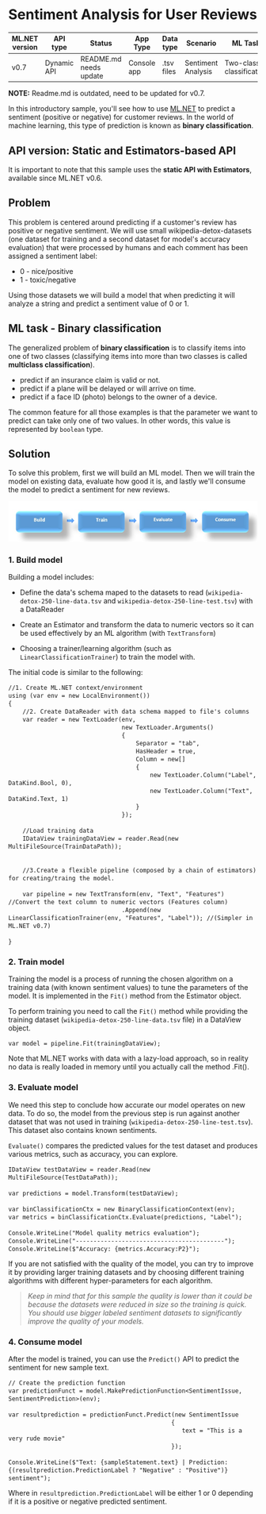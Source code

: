 # Sentiment Analysis for User Reviews

| ML.NET version | API type          | Status                        | App Type    | Data type | Scenario            | ML Task                   | Algorithms                  |
|----------------|-------------------|-------------------------------|-------------|-----------|---------------------|---------------------------|-----------------------------|
| v0.7           | Dynamic API | README.md needs update | Console app | .tsv files | Sentiment Analysis | Two-class  classification | Linear Classification |

**NOTE:** Readme.md is outdated, need to be updated for v0.7.

In this introductory sample, you'll see how to use [ML.NET](https://www.microsoft.com/net/learn/apps/machine-learning-and-ai/ml-dotnet) to predict a sentiment (positive or negative) for customer reviews. In the world of machine learning, this type of prediction is known as **binary classification**.

## API version: Static and Estimators-based API
It is important to note that this sample uses the **static API with Estimators**, available since ML.NET v0.6.

## Problem
This problem is centered around predicting if a customer's review has positive or negative sentiment. We will use small wikipedia-detox-datasets (one dataset for training and a second dataset for model's accuracy evaluation) that were processed by humans and each comment has been assigned a sentiment label: 
* 0 - nice/positive
* 1 - toxic/negative

Using those datasets we will build a model that when predicting it will analyze a string and predict a sentiment value of 0 or 1.

## ML task - Binary classification
The generalized problem of **binary classification** is to classify items into one of two classes (classifying items into more than two classes is called **multiclass classification**).

* predict if an insurance claim is valid or not.
* predict if a plane will be delayed or will arrive on time.
* predict if a face ID (photo) belongs to the owner of a device.

The common feature for all those examples is that the parameter we want to predict can take only one of two values. In other words, this value is represented by `boolean` type.

## Solution
To solve this problem, first we will build an ML model. Then we will train the model on existing data, evaluate how good it is, and lastly we'll consume the model to predict a sentiment for new reviews.

![Build -> Train -> Evaluate -> Consume](../shared_content/modelpipeline.png)

### 1. Build model

Building a model includes: 

* Define the data's schema maped to the datasets to read (`wikipedia-detox-250-line-data.tsv` and `wikipedia-detox-250-line-test.tsv`) with a DataReader

* Create an Estimator and transform the data to numeric vectors so it can be used effectively by an ML algorithm (with `TextTransform`)

* Choosing a trainer/learning algorithm (such as `LinearClassificationTrainer`) to train the model with. 

The initial code is similar to the following:

```CSharp
//1. Create ML.NET context/environment
using (var env = new LocalEnvironment())
{
    //2. Create DataReader with data schema mapped to file's columns
    var reader = new TextLoader(env,
                                new TextLoader.Arguments()
                                {
                                    Separator = "tab",
                                    HasHeader = true,
                                    Column = new[]
                                    {
                                        new TextLoader.Column("Label", DataKind.Bool, 0),
                                        new TextLoader.Column("Text", DataKind.Text, 1)
                                    }
                                });

    //Load training data
    IDataView trainingDataView = reader.Read(new MultiFileSource(TrainDataPath));


    //3.Create a flexible pipeline (composed by a chain of estimators) for creating/traing the model.

    var pipeline = new TextTransform(env, "Text", "Features")  //Convert the text column to numeric vectors (Features column)   
                                .Append(new LinearClassificationTrainer(env, "Features", "Label")); //(Simpler in ML.NET v0.7)

}
```

### 2. Train model
Training the model is a process of running the chosen algorithm on a training data (with known sentiment values) to tune the parameters of the model. It is implemented in the `Fit()` method from the Estimator object. 

To perform training you need to call the `Fit()` method while providing the training dataset (`wikipedia-detox-250-line-data.tsv` file) in a DataView object.

```CSharp
var model = pipeline.Fit(trainingDataView);
```

Note that ML.NET works with data with a lazy-load approach, so in reality no data is really loaded in memory until you actually call the method .Fit().

### 3. Evaluate model

We need this step to conclude how accurate our model operates on new data. To do so, the model from the previous step is run against another dataset that was not used in training (`wikipedia-detox-250-line-test.tsv`). This dataset also contains known sentiments. 

`Evaluate()` compares the predicted values for the test dataset and produces various metrics, such as accuracy, you can explore.

```CSharp
IDataView testDataView = reader.Read(new MultiFileSource(TestDataPath));

var predictions = model.Transform(testDataView);

var binClassificationCtx = new BinaryClassificationContext(env);
var metrics = binClassificationCtx.Evaluate(predictions, "Label");

Console.WriteLine("Model quality metrics evaluation");
Console.WriteLine("------------------------------------------");
Console.WriteLine($"Accuracy: {metrics.Accuracy:P2}");
```

If you are not satisfied with the quality of the model, you can try to improve it by providing larger training datasets and by choosing different training algorithms with different hyper-parameters for each algorithm.

>*Keep in mind that for this sample the quality is lower than it could be because the datasets were reduced in size so the training is quick. You should use bigger labeled sentiment datasets to significantly improve the quality of your models.*

### 4. Consume model

After the model is trained, you can use the `Predict()` API to predict the sentiment for new sample text. 

```CSharp
// Create the prediction function 
var predictionFunct = model.MakePredictionFunction<SentimentIssue, SentimentPrediction>(env);

var resultprediction = predictionFunct.Predict(new SentimentIssue	
                                              {	
                                                 text = "This is a very rude movie"	
                                              });

Console.WriteLine($"Text: {sampleStatement.text} | Prediction: {(resultprediction.PredictionLabel ? "Negative" : "Positive")} sentiment");

```

Where in `resultprediction.PredictionLabel` will be either 1 or 0 depending if it is a positive or negative predicted sentiment.
